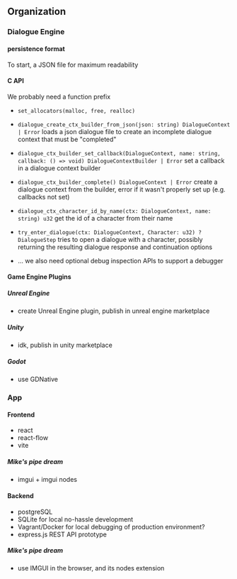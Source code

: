 
## Organization

### Dialogue Engine

#### persistence format

To start, a JSON file for maximum readability

#### C API

We probably need a function prefix

- `set_allocators(malloc, free, realloc)`

- `dialogue_create_ctx_builder_from_json(json: string) DialogueContext | Error`
  loads a json dialogue file to create an incomplete dialogue context that must be "completed"

- `dialogue_ctx_builder_set_callback(DialogueContext, name: string, callback: () => void) DialogueContextBuilder | Error`
  set a callback in a dialogue context builder

- `dialogue_ctx_builder_complete() DialogueContext | Error`
  create a dialogue context from the builder, error if it wasn't properly set up (e.g. callbacks not set)

- `dialogue_ctx_character_id_by_name(ctx: DialogueContext, name: string) u32`
  get the id of a character from their name

- `try_enter_dialogue(ctx: DialogueContext, Character: u32) ?DialogueStep`
  tries to open a dialogue with a character, possibly returning the resulting dialogue
  response and continuation options

- ... we also need optional debug inspection APIs to support a debugger

#### Game Engine Plugins

##### Unreal Engine

- create Unreal Engine plugin, publish in unreal engine marketplace

##### Unity

- idk, publish in unity marketplace

##### Godot

- use GDNative

### App

#### Frontend

- react
- react-flow
- vite

##### Mike's pipe dream

- imgui + imgui nodes

#### Backend

- postgreSQL
- SQLite for local no-hassle development
- Vagrant/Docker for local debugging of production environment?
- express.js REST API prototype

##### Mike's pipe dream

- use IMGUI in the browser, and its nodes extension
